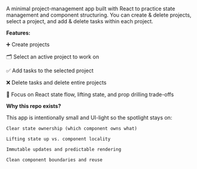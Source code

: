 A minimal project-management app built with React to practice state management and component structuring. You can create & delete projects, select a project, and add & delete tasks within each project.

**Features:**

  ➕ Create projects
  
  🗂️ Select an active project to work on
  
  ✅ Add tasks to the selected project
  
  ❌ Delete tasks and delete entire projects
  
  🧠 Focus on React state flow, lifting state, and prop drilling trade-offs

**Why this repo exists?**

This app is intentionally small and UI-light so the spotlight stays on:
    
    Clear state ownership (which component owns what)
    
    Lifting state up vs. component locality
    
    Immutable updates and predictable rendering
    
    Clean component boundaries and reuse
